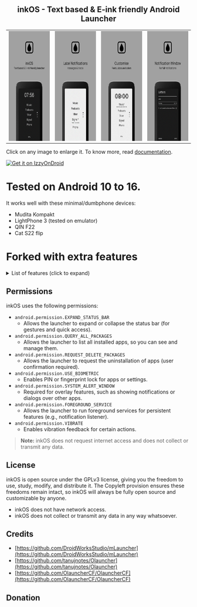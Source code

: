 <div style="text-align: center;">
	<h2>inkOS - Text based & E-ink friendly Android Launcher </h2>
    <table>
        <tr>
            <td><img src='fastlane/metadata/android/en-US/images/phoneScreenshots/0.png' height='300' alt=""></td>
            <td><img src='fastlane/metadata/android/en-US/images/phoneScreenshots/1.png' height='300' alt=""></td>
            <td><img src='fastlane/metadata/android/en-US/images/phoneScreenshots/2.png' height='300' alt=""></td>
            <td><img src='fastlane/metadata/android/en-US/images/phoneScreenshots/3.png' height='300' alt=""></td>
        </tr>
    </table>

</div>

Click on any image to enlarge it. To know more, read [documentation](DOCUMENTATION.md).


[<img src="https://gitlab.com/IzzyOnDroid/repo/-/raw/master/assets/IzzyOnDroid.png" alt="Get it on IzzyOnDroid" height='60' >](https://apt.izzysoft.de/fdroid/index/apk/app.inkos)

# Tested on Android 10 to 16.

It works well with these minimal/dumbphone devices:

- Mudita Kompakt
- LightPhone 3 (tested on emulator)
- QIN F22
- Cat S22 flip

# Forked with extra features

<details><summary>List of features (click to expand)</summary>

- No ads, trackers, or unnecessary permissions (no internet permission).
- Reorder apps on the home screen by drag & drop.
- Rename, hide, lock, or uninstall apps from the app drawer.
- Customize font size and style for:
    - Home screen apps
    - Clock
    - Battery widget
    - Notifications
    - Settings
- Set a universal font or individually customize each text section.
- Fine-tune padding (spacing) between home screen apps.
- Set how many apps appear on the home screen and how many pages exist.
- Page indicators (dots) show your current page on the right side.
- Optionally show clock and battery widgets on the home screen.
- Gesture support:
    - Swiping left/right
    - Clicking the clock
    - Double-tap
    - Volume key page navigation
    - (Actions: open app, open notifications, restart launcher, disable gesture, more)
- Full notification control:
    - Show message previews under app names
    - Show media playing info (title, music note icon)
    - Use app allowlist for chat/media apps
    - Optional full-screen notification reader window
- E-ink mode auto-refresh to clean up ghosting (for e-ink devices).
- Theme mode (light/dark), with color options for AMOLED (not recommended for e-ink).
- Show or hide the status bar (carrier, clock, battery, etc.).
- Lock settings or individual apps with PIN/fingerprint.
- Long-press apps for quick access to system info or force-stop.
- Backup and restore your setup across devices (excludes custom fonts).
- Clean “Reset All” option to return to default.

</details>

## Permissions

inkOS uses the following permissions:

- `android.permission.EXPAND_STATUS_BAR`
    - Allows the launcher to expand or collapse the status bar (for gestures and quick access).
- `android.permission.QUERY_ALL_PACKAGES`
    - Allows the launcher to list all installed apps, so you can see and manage them.
- `android.permission.REQUEST_DELETE_PACKAGES`
    - Allows the launcher to request the uninstallation of apps (user confirmation required).
- `android.permission.USE_BIOMETRIC`
    - Enables PIN or fingerprint lock for apps or settings.
- `android.permission.SYSTEM_ALERT_WINDOW`
    - Required for overlay features, such as showing notifications or dialogs over other apps.
- `android.permission.FOREGROUND_SERVICE`
    - Allows the launcher to run foreground services for persistent features (e.g., notification
      listener).
- `android.permission.VIBRATE`
    - Enables vibration feedback for certain actions.

> **Note:** inkOS does not request internet access and does not collect or transmit any data.

## License

inkOS is open source under the GPLv3 license, giving you the freedom to use, study, modify, and
distribute it. The Copyleft provision ensures these freedoms remain intact, so inkOS will always be
fully open source and customizable by anyone.

- inkOS does not have network access.
- inkOS does not collect or transmit any data in any way whatsoever.

## Credits

- [https://github.com/DroidWorksStudio/mLauncher](https://github.com/DroidWorksStudio/mLauncher)
- [https://github.com/tanujnotes/Olauncher](https://github.com/tanujnotes/Olauncher)
- [https://github.com/OlauncherCF/OlauncherCF](https://github.com/OlauncherCF/OlauncherCF)

## Donation
